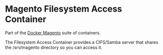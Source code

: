 # Magento Filesystem Access Container

Part of the [Docker Magento](https://github.com/kojiromike/docker-magento)
suite of containers.

The Filesystem Access Container provides a CIFS/Samba server that shares the
/srv/magento directory so you can access it.
